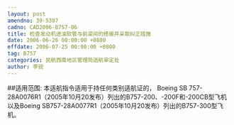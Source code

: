 ```yaml
---
layout: post
amendno: 39-5307
cadno: CAD2006-B757-06
title: 检查发动机进油软管与前梁间的搭接并采取纠正措施
date: 2006-06-26 00:00:00 +0800
effdate: 2006-07-25 00:00:00 +0800
tag: B757
categories: 民航西南地区管理局适航审定处
author: 李锐
---
```


##适用范围:
本适航指令适用于持任何类别适航证的， Boeing SB 757-28A0076R1（2005年10月20发布）列出的B757-200、-200F和-200CB型飞机以及Boeing SB757-28A0077R1（2005年10月20发布）列出的B757-300型飞机。

